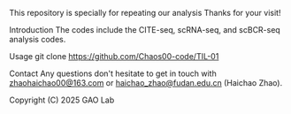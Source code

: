 This repository is specially for repeating our analysis
Thanks for your visit!

Introduction
The codes include the CITE-seq, scRNA-seq, and scBCR-seq analysis codes.

Usage
git clone https://github.com/Chaos00-code/TIL-01


Contact
Any questions don't hesitate to get in touch with zhaohaichao00@163.com or haichao_zhao@fudan.edu.cn (Haichao Zhao).

Copyright (C) 2025 GAO Lab

